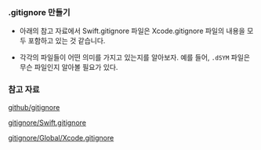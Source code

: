 ### .gitignore 만들기

* 아래의 참고 자료에서 Swift.gitignore 파일은 Xcode.gitignore 파일의 내용을 모두 포함하고 있는 것 같습니다.

* 각각의 파일들이 어떤 의미를 가지고 있는지를 알아보자. 예를 들어, `.dSYM` 파일은 무슨 파일인지 알아볼 필요가 있다.



### 참고 자료

[github/gitignore](https://github.com/github/gitignore)

[gitignore/Swift.gitignore](https://github.com/github/gitignore/blob/master/Swift.gitignore)

[gitignore/Global/Xcode.gitignore](https://github.com/github/gitignore/blob/master/Global/Xcode.gitignore)